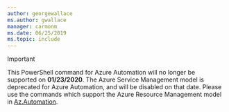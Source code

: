 ```yaml
---
author: georgewallace
ms.author: gwallace
manager: carmonm
ms.date: 06/25/2019
ms.topic: include
---
```

> [!IMPORTANT]
> 
> This PowerShell command for Azure Automation will no longer be supported on __01/23/2020__. The Azure Service Management model is deprecated for Azure Automation, and will be disabled on that date. Please use the commands which support the Azure Resource Management model in [Az.Automation](https://docs.microsoft.com/powershell/module/az.automation).

